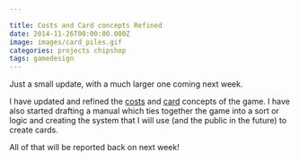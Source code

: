 ```yaml
---

title: Costs and Card concepts Refined
date: 2014-11-26T00:00:00.000Z
image: images/card_piles.gif
categories: projects chipshop
tags: gamedesign
---
```


Just a small update, with a much larger one coming next week.

I have updated and refined the [costs](/manual/costs) and [card](/manual/cards) concepts of the game. I have also started drafting a manual which ties together the game into a sort or logic and creating the system that I will use (and the public in the future) to create cards.

All of that will be reported back on next week!
